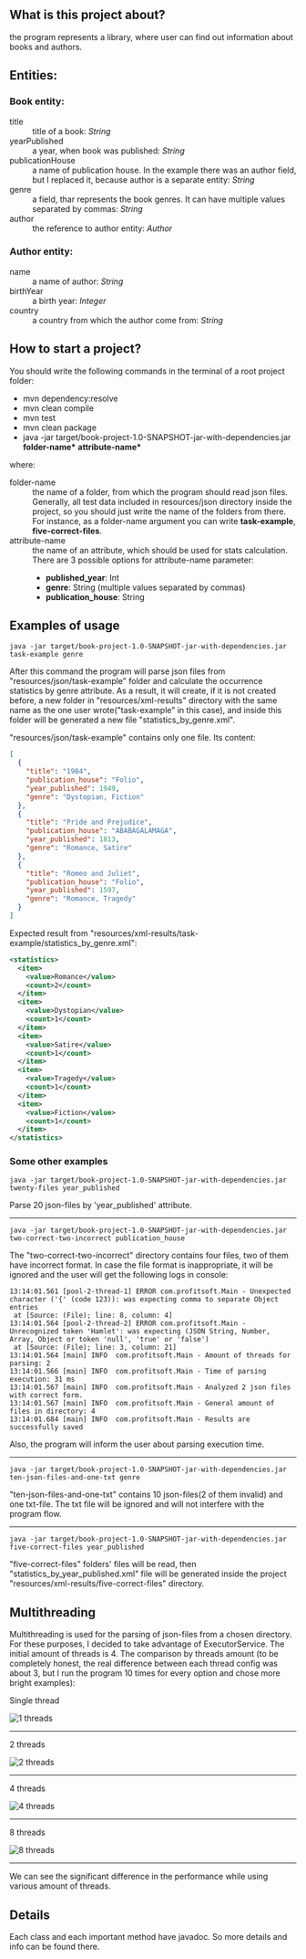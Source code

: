 <h2>What is this project about?</h2>
the program represents a library, where user can find out information
about books and authors.

<h2>Entities:</h2>

<h3>Book entity:</h3>
<dl>
    
<dt>title</dt> 
<dd>title of a book: <i>String</i> </dd>

<dt>yearPublished</dt>
<dd>a year, when book was published: <i>String</i> </dd>

<dt>publicationHouse</dt>
<dd>a name of publication house. In the example there was an author field, but I replaced it, because author is a separate entity: <i>String</i></dd>

<dt>genre</dt> 
<dd>a field, thar represents the book genres. It can have multiple values separated by commas: <i>String</i></dd>

<dt>author</dt> 
<dd>the reference to author entity: <i>Author</i></dd>
</dl>


<h3>Author entity:</h3>

<dl>
<dt>name</dt> 
<dd>a name of author: <i>String</i></dd>

<dt>birthYear</dt> 
<dd>a birth year: <i>Integer</i></dd>

<dt>country</dt> 
<dd>a country from which the author come from: <i>String</i></dd>
</dl>


<h2>How to start a project?</h2>
You should write the following commands in the terminal of a root project folder:
<ul>
<li>
mvn dependency:resolve 
</li>
    <li>
mvn clean compile
</li>
     <li>
mvn test
</li>
    <li>
mvn clean package
</li>
 <li>
java -jar target/book-project-1.0-SNAPSHOT-jar-with-dependencies.jar <b>folder-name*</b> <b>attribute-name*</b>
   </li>
</ul>

where:
<dl>
  
<dt>
folder-name
</dt>
<dd>
    the name of a folder, from which the program should read json files. Generally,
all test data included in resources/json directory inside the project, 
so you should just write the name of the folders from 
there. For instance, as a folder-name argument you can write <b>task-example</b>, <b>five-correct-files</b>.
</dd>   
<dt>
    attribute-name
 </dt>
 <dd>the name of an attribute, which should be used for stats calculation.
There are 3 possible options for attribute-name parameter:
     <ul>
         <li> <b>published_year</b>: Int  </li>
         <li> <b>genre</b>: String (multiple values separated by commas) </li>
         <li>     <b>publication_house</b>: String </li>
    </ul>
     <dd>
</dl>

<h2>Examples of usage</h2>


```
java -jar target/book-project-1.0-SNAPSHOT-jar-with-dependencies.jar task-example genre
```

After this command the program will parse json files from "resources/json/task-example" folder and calculate
the occurrence statistics by genre attribute. As a result, it will create, if it is not created before, 
a new folder in "resources/xml-results" directory with the same name as the one user wrote("task-example" in this case),
and inside this folder will be generated a new file "statistics_by_genre.xml". 

"resources/json/task-example" contains only one file. Its content:
```json
[
  {
    "title": "1984",
    "publication_house": "Folio",
    "year_published": 1949,
    "genre": "Dystopian, Fiction"
  },
  {
    "title": "Pride and Prejudice",
    "publication_house": "ABABAGALAMAGA",
    "year_published": 1813,
    "genre": "Romance, Satire"
  },
  {
    "title": "Romeo and Juliet",
    "publication_house": "Folio",
    "year_published": 1597,
    "genre": "Romance, Tragedy"
  }
]

```

Expected result from "resources/xml-results/task-example/statistics_by_genre.xml":
```xml
<statistics>
  <item>
    <value>Romance</value>
    <count>2</count>
  </item>
  <item>
    <value>Dystopian</value>
    <count>1</count>
  </item>
  <item>
    <value>Satire</value>
    <count>1</count>
  </item>
  <item>
    <value>Tragedy</value>
    <count>1</count>
  </item>
  <item>
    <value>Fiction</value>
    <count>1</count>
  </item>
</statistics>
```

<h3>Some other examples</h3>

```
java -jar target/book-project-1.0-SNAPSHOT-jar-with-dependencies.jar twenty-files year_published
```
Parse 20 json-files by 'year_published' attribute.
<hr/>

```
java -jar target/book-project-1.0-SNAPSHOT-jar-with-dependencies.jar two-correct-two-incorrect publication_house
```
The "two-correct-two-incorrect" directory contains four files, two of them have incorrect format. In case the file format is inappropriate,
it will be ignored and the user will get the following logs in console:
```
13:14:01.561 [pool-2-thread-1] ERROR com.profitsoft.Main - Unexpected character ('{' (code 123)): was expecting comma to separate Object entries
 at [Source: (File); line: 8, column: 4]
13:14:01.564 [pool-2-thread-2] ERROR com.profitsoft.Main - Unrecognized token 'Hamlet': was expecting (JSON String, Number, Array, Object or token 'null', 'true' or 'false')
 at [Source: (File); line: 3, column: 21]
13:14:01.564 [main] INFO  com.profitsoft.Main - Amount of threads for parsing: 2
13:14:01.566 [main] INFO  com.profitsoft.Main - Time of parsing execution: 31 ms
13:14:01.567 [main] INFO  com.profitsoft.Main - Analyzed 2 json files with correct form.
13:14:01.567 [main] INFO  com.profitsoft.Main - General amount of files in directory: 4
13:14:01.684 [main] INFO  com.profitsoft.Main - Results are successfully saved

```
Also, the program will inform the user about parsing execution time.
<hr/>

```
java -jar target/book-project-1.0-SNAPSHOT-jar-with-dependencies.jar ten-json-files-and-one-txt genre           
```
"ten-json-files-and-one-txt" contains 10 json-files(2 of them invalid) and one txt-file. The txt file will be ignored and will not interfere with the program flow.
<hr/>

```
java -jar target/book-project-1.0-SNAPSHOT-jar-with-dependencies.jar five-correct-files year_published
```

"five-correct-files" folders' files will be read, then "statistics_by_year_published.xml" file will be generated inside the project "resources/xml-results/five-correct-files" directory.

<h2>Multithreading</h2>

<p>Multithreading is used for the parsing of json-files from a chosen directory. For these purposes, I decided to take advantage of ExecutorService. The initial amount of threads is 4.
The comparison by threads amount (to be completely honest, the real difference between each thread config was about 3, but I run the program 10 times for every option and chose more bright examples):</p>

<p>Single thread</p>
<img src="./src/main/resources/img/1 thread.png" alt="1 threads"/>
<hr/>

<p>2 threads</p>
<img src="./src/main/resources/img/2 threads.png" alt="2 threads"/>
<hr/>

<p>4 threads</p>
<img src="./src/main/resources/img/4 threads.png" alt="4 threads"/>
<hr/>

<p>8 threads</p>
<img src="./src/main/resources/img/8 threads.png" alt="8 threads"/>
<hr/>

<p>
We can see the significant difference in the performance while using various
amount of threads.
</p>

<h2>Details</h2>

<p>
Each class and each important method have javadoc. So more details 
and info can be found there. 
</p>
